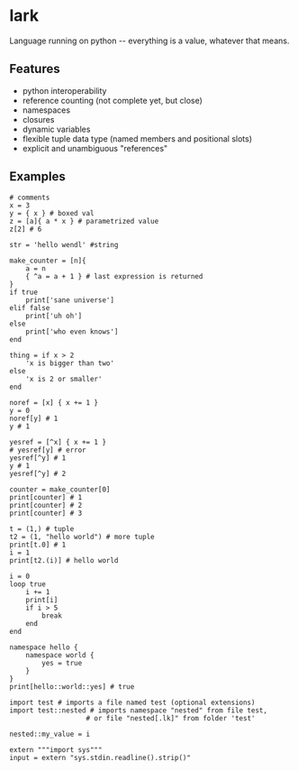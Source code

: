 # lark

Language running on python -- everything is a value, whatever that means.


## Features

- python interoperability
- reference counting (not complete yet, but close)
- namespaces
- closures
- dynamic variables
- flexible tuple data type (named members and positional slots)
- explicit and unambiguous "references"


## Examples

```
# comments
x = 3
y = { x } # boxed val
z = [a]{ a * x } # parametrized value
z[2] # 6

str = 'hello wendl' #string

make_counter = [n]{
    a = n
    { ^a = a + 1 } # last expression is returned
}
if true
    print['sane universe']
elif false
    print['uh oh']
else
    print['who even knows']
end

thing = if x > 2
    'x is bigger than two'
else
    'x is 2 or smaller'
end

noref = [x] { x += 1 }
y = 0
noref[y] # 1
y # 1

yesref = [^x] { x += 1 }
# yesref[y] # error
yesref[^y] # 1
y # 1
yesref[^y] # 2

counter = make_counter[0]
print[counter] # 1
print[counter] # 2
print[counter] # 3

t = (1,) # tuple
t2 = (1, "hello world") # more tuple
print[t.0] # 1
i = 1
print[t2.(i)] # hello world

i = 0
loop true
    i += 1
    print[i]
    if i > 5
        break
    end
end

namespace hello {
    namespace world {
        yes = true
    }
}
print[hello::world::yes] # true

import test # imports a file named test (optional extensions)
import test::nested # imports namespace "nested" from file test,
                   # or file "nested[.lk]" from folder 'test'

nested::my_value = i

extern """import sys"""
input = extern "sys.stdin.readline().strip()"
```
